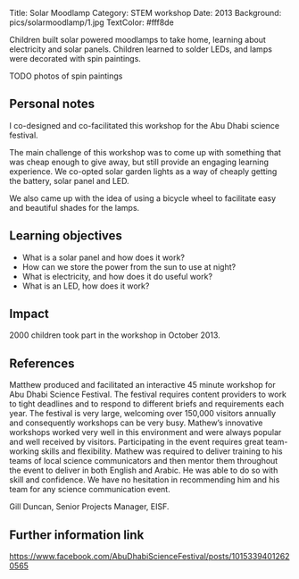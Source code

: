 Title: Solar Moodlamp
Category: STEM workshop
Date: 2013
Background: pics/solarmoodlamp/1.jpg
TextColor: #fff8de

Children built solar powered moodlamps to take home, learning about electricity
and solar panels. Children learned to solder LEDs, and lamps were decorated with spin paintings.

<!-- PELICAN_END_SUMMARY -->

TODO photos of spin paintings

## Personal notes

I co-designed and co-facilitated this workshop for the Abu Dhabi science festival.

The main challenge of this workshop was to come up with something that was cheap
enough to give away, but still provide an engaging learning experience. We
co-opted solar garden lights as a way of cheaply getting the battery, solar
panel and LED.

We also came up with the idea of using a bicycle wheel to facilitate easy and
beautiful shades for the lamps.

## Learning objectives

* What is a solar panel and how does it work?
* How can we store the power from the sun to use at night?
* What is electricity, and how does it do useful work?
* What is an LED, how does it work?

## Impact

2000 children took part in the workshop in October 2013.

## References

Matthew produced and facilitated an interactive 45 minute workshop for Abu Dhabi
Science Festival. The festival requires content providers to work to tight
deadlines and to respond to different briefs and requirements each year. The
festival is very large, welcoming over 150,000 visitors annually and consequently workshops can be very busy. Mathew’s innovative workshops worked very well in
this environment and were always popular and well received by visitors.
Participating in the event requires great team-working skills and flexibility.
Mathew was required to deliver training to his teams of local science
communicators and then mentor them throughout the event to deliver in both
English and Arabic. He was able to do so with skill and confidence. We have no
hesitation in recommending him and his team for any science communication event.

Gill Duncan, Senior Projects Manager, EISF.

## Further information link

https://www.facebook.com/AbuDhabiScienceFestival/posts/10153394012620565
